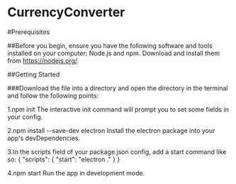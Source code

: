 # CurrencyConverter

#Prerequisites

##Before you begin, ensure you have the following software and tools installed on your computer:
Node.js and npm. Download and install them from https://nodejs.org/.

##Getting Started

###Download the file into a directory and open the directory in the terminal and follow the following points:

1.npm init
The interactive init command will prompt you to set some fields in your config.

2.npm install --save-dev electron
Install the electron package into your app's devDependencies.

3.In the scripts field of your package.json config, add a start command like so:
    {
      "scripts": {
        "start": "electron ."
      }
    }

4.npm start
Run the app in development mode.


